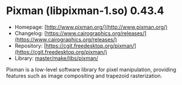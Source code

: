 # Pixman (libpixman-1.so) 0.43.4
 - Homepage: [http://www.pixman.org/](http://www.pixman.org/)
 - Changelog: [https://www.cairographics.org/releases/](https://www.cairographics.org/releases/)
 - Repository: [https://cgit.freedesktop.org/pixman/](https://cgit.freedesktop.org/pixman/)
 - Library: [master/make/libs/pixman/](https://github.com/Freetz-NG/freetz-ng/tree/master/make/libs/pixman/)

Pixman is a low-level software library for pixel manipulation, providing features such as image compositing and trapezoid rasterization.
